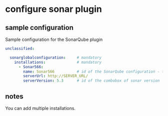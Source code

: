 # configure sonar plugin

## sample configuration
Sample configuration for the SonarQube plugin

```yaml
unclassified:

  sonarglobalconfiguration:     # mandatory
    installations:              # mandatory
      - Sonar566:
        name: Sonar566          # id of the SonarQube configuration - to be used in jobs
        serverUrl: http://SERVER_URL/
        serverVersion: 5.3      # id of the combobox of sonar version
```

## notes
You can add multiple installations.

